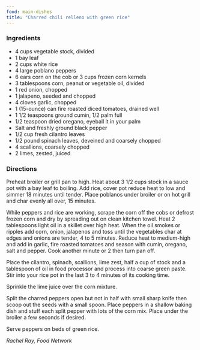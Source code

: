 ```yaml
---
food: main-dishes
title: "Charred chili relleno with green rice"
---
```


### Ingredients

- 4 cups vegetable stock, divided
- 1 bay leaf
- 2 cups white rice
- 4 large poblano peppers
- 6 ears corn on the cob or 3 cups frozen corn kernels
- 3 tablespoons corn, peanut or vegetable oil, divided
- 1 red onion, chopped
- 1 jalapeno, seeded and chopped
- 4 cloves garlic, chopped
- 1 (15-ounce) can fire roasted diced tomatoes, drained well
- 1 1/2 teaspoons ground cumin, 1/2 palm full
- 1/2 teaspoon dried oregano, eyeball it in your palm
- Salt and freshly ground black pepper
- 1/2 cup fresh cilantro leaves
- 1/2 pound spinach leaves, deveined and coarsely chopped
- 4 scallions, coarsely chopped
- 2 limes, zested, juiced

### Directions

Preheat broiler or grill pan to high. Heat about 3 1/2 cups stock in a sauce pot with a bay leaf to boiling. Add rice, cover pot reduce heat to low and simmer 18 minutes until tender. Place poblanos under broiler or on hot grill and char evenly all over, 15 minutes.

While peppers and rice are working, scrape the corn off the cobs or defrost frozen corn and dry by spreading out on clean kitchen towel. Heat 2 tablespoons light oil in a skillet over high heat. When the oil smokes or ripples add corn, onion, jalapenos and toss until the vegetables char at edges and onions are tender, 4 to 5 minutes. Reduce heat to medium-high and add in garlic, fire roasted tomatoes and season with cumin, oregano, salt and pepper. Cook another minute or 2 then turn pan off.

Place the cilantro, spinach, scallions, lime zest, half a cup of stock and a tablespoon of oil in food processor and process into coarse green paste. Stir into your rice pot in the last 3 to 4 minutes of its cooking time.

Sprinkle the lime juice over the corn mixture.

Split the charred peppers open but not in half with small sharp knife then scoop out the seeds with a small spoon. Place peppers in a shallow baking dish and stuff each split pepper with lots of the corn mix. Place under the broiler a few seconds if desired.

Serve peppers on beds of green rice.

*Rachel Ray, Food Network*

